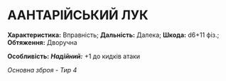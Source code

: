 ﻿# ААНТАРІЙСЬКИЙ ЛУК

**Характеристика:** Вправність; **Дальність:** Далека; **Шкода:** d6+11 фіз.; **Обтяження:** Дворучна

**Особливість:** ***Надійний:*** +1 до кидків атаки

*Основна зброя - Тир 4*